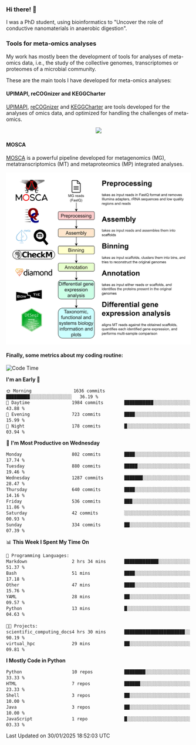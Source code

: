 ### Hi there! 👋

I was a PhD student, using bioinformatics to "Uncover the role of conductive nanomaterials in anaerobic digestion".

### Tools for meta-omics analyses

My work has mostly been the development of tools for analyses of meta-omics data, i.e., the study of the collective genomes, transcriptomes or proteomes of a microbial community.

These are the main tools I have developed for meta-omics analyses:

#### UPIMAPI, reCOGnizer and KEGGCharter

[UPIMAPI](https://github.com/iquasere/UPIMAPI), [reCOGnizer](https://github.com/iquasere/reCOGnizer) and [KEGGCharter](https://github.com/iquasere/KEGGCharter) are tools developed for the analyses of omics data, and optimized for handling the challenges of meta-omics.

<p align="center">
    <img src="assets/annotation_paper.png">
</p>

#### MOSCA

[MOSCA](https://github.com/iquasere/MOSCA) is a powerful pipeline developed for metagenomics (MG), metatranscriptomics (MT) and metaproteomics (MP) integrated analyses.

<p align="center">
    <img src="assets/mosca_workflow.png" align="center" width="700">
</p>


#### Finally, some metrics about my coding routine:

<!--START_SECTION:waka-->
![Code Time](http://img.shields.io/badge/Code%20Time-910%20hrs%2047%20mins-blue)

**I'm an Early 🐤** 

```text
🌞 Morning                1636 commits        █████████░░░░░░░░░░░░░░░░   36.19 % 
🌆 Daytime                1984 commits        ███████████░░░░░░░░░░░░░░   43.88 % 
🌃 Evening                723 commits         ████░░░░░░░░░░░░░░░░░░░░░   15.99 % 
🌙 Night                  178 commits         █░░░░░░░░░░░░░░░░░░░░░░░░   03.94 % 
```
📅 **I'm Most Productive on Wednesday** 

```text
Monday                   802 commits         ████░░░░░░░░░░░░░░░░░░░░░   17.74 % 
Tuesday                  880 commits         █████░░░░░░░░░░░░░░░░░░░░   19.46 % 
Wednesday                1287 commits        ███████░░░░░░░░░░░░░░░░░░   28.47 % 
Thursday                 640 commits         ████░░░░░░░░░░░░░░░░░░░░░   14.16 % 
Friday                   536 commits         ███░░░░░░░░░░░░░░░░░░░░░░   11.86 % 
Saturday                 42 commits          ░░░░░░░░░░░░░░░░░░░░░░░░░   00.93 % 
Sunday                   334 commits         ██░░░░░░░░░░░░░░░░░░░░░░░   07.39 % 
```


📊 **This Week I Spent My Time On** 

```text
💬 Programming Languages: 
Markdown                 2 hrs 34 mins       █████████████░░░░░░░░░░░░   51.37 % 
Bash                     51 mins             ████░░░░░░░░░░░░░░░░░░░░░   17.18 % 
Other                    47 mins             ████░░░░░░░░░░░░░░░░░░░░░   15.76 % 
YAML                     28 mins             ██░░░░░░░░░░░░░░░░░░░░░░░   09.57 % 
Python                   13 mins             █░░░░░░░░░░░░░░░░░░░░░░░░   04.63 % 

🐱‍💻 Projects: 
scientific_computing_docs4 hrs 30 mins       ███████████████████████░░   90.19 % 
virtual_hpc              29 mins             ██░░░░░░░░░░░░░░░░░░░░░░░   09.81 % 
```

**I Mostly Code in Python** 

```text
Python                   10 repos            ████████░░░░░░░░░░░░░░░░░   33.33 % 
HTML                     7 repos             ██████░░░░░░░░░░░░░░░░░░░   23.33 % 
Shell                    3 repos             ██░░░░░░░░░░░░░░░░░░░░░░░   10.00 % 
Java                     3 repos             ██░░░░░░░░░░░░░░░░░░░░░░░   10.00 % 
JavaScript               1 repo              █░░░░░░░░░░░░░░░░░░░░░░░░   03.33 % 
```




 Last Updated on 30/01/2025 18:52:03 UTC
<!--END_SECTION:waka-->
